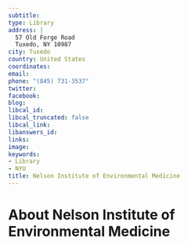 ```yaml
---
subtitle: 
type: Library
address: |
  57 Old Forge Road
  Tuxedo, NY 10987
city: Tuxedo
country: United States
coordinates: 
email: 
phone: "(845) 731-3537"
twitter: 
facebook: 
blog: 
libcal_id: 
libcal_truncated: false
libcal_link: 
libanswers_id: 
links: 
image: 
keywords:
- Library
- NYU
title: Nelson Institute of Environmental Medicine
---
```


# About Nelson Institute of Environmental Medicine